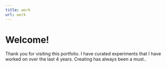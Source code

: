 ```yaml
---
title: work
url: work
---
```


# Welcome!
Thank you for visiting this portfolio. I have curated experiments that I have worked on over the last 4 years. Creating has always been a must.. 